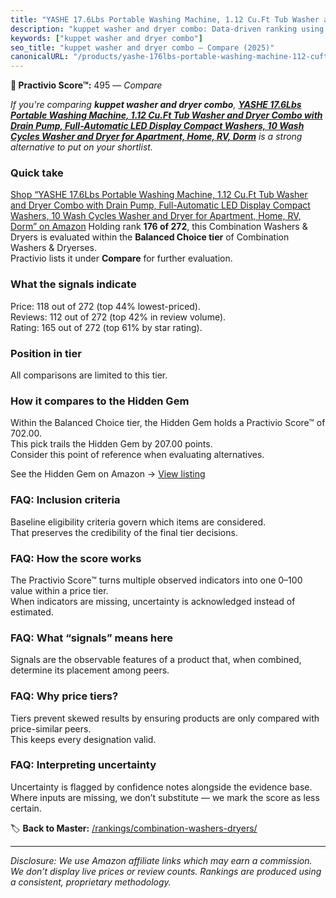 ```yaml
---
title: "YASHE 17.6Lbs Portable Washing Machine, 1.12 Cu.Ft Tub Washer and Dryer Combo with Drain Pump, Full-Automatic LED Display Compact Washers, 10 Wash Cycles Washer and Dryer for Apartment, Home, RV, Dorm"
description: "kuppet washer and dryer combo: Data-driven ranking using the Practivio Score™. Positioned by quality, value, demand, findability, momentum."
keywords: ["kuppet washer and dryer combo"]
seo_title: "kuppet washer and dryer combo — Compare (2025)"
canonicalURL: "/products/yashe-176lbs-portable-washing-machine-112-cuft-tub-washer-and-dryer-combo-with-drain-pump-full-automatic-led-display-compact-washers-10-wash-cycles-washer-and-dryer-for-apartment-home-rv-dorm-B0F1N92RHM/"
---
```


**🛒 Practivio Score™:** 495 — _Compare_


*If you're comparing **kuppet washer and dryer combo**, **[YASHE 17.6Lbs Portable Washing Machine, 1.12 Cu.Ft Tub Washer and Dryer Combo with Drain Pump, Full-Automatic LED Display Compact Washers, 10 Wash Cycles Washer and Dryer for Apartment, Home, RV, Dorm](https://www.amazon.com/dp/B0F1N92RHM?tag=practivio-20)** is a strong alternative to put on your shortlist.*
### Quick take
[Shop “YASHE 17.6Lbs Portable Washing Machine, 1.12 Cu.Ft Tub Washer and Dryer Combo with Drain Pump, Full-Automatic LED Display Compact Washers, 10 Wash Cycles Washer and Dryer for Apartment, Home, RV, Dorm” on Amazon](https://www.amazon.com/dp/B0F1N92RHM?tag=practivio-20)
Holding rank **176 of 272**, this Combination Washers & Dryers is evaluated within the **Balanced Choice tier** of Combination Washers & Dryerses.  
Practivio lists it under **Compare** for further evaluation.

### What the signals indicate
Price: 118 out of 272 (top 44% lowest-priced).  
Reviews: 112 out of 272 (top 42% in review volume).  
Rating: 165 out of 272 (top 61% by star rating).  

### Position in tier
All comparisons are limited to this tier.

### How it compares to the Hidden Gem
Within the Balanced Choice tier, the Hidden Gem holds a Practivio Score™ of 702.00.  
This pick trails the Hidden Gem by 207.00 points.  
Consider this point of reference when evaluating alternatives.  

See the Hidden Gem on Amazon → [View listing](https://www.amazon.com/dp/B0D4282T95?tag=practivio-20)

### FAQ: Inclusion criteria
Baseline eligibility criteria govern which items are considered.  
That preserves the credibility of the final tier decisions.

### FAQ: How the score works
The Practivio Score™ turns multiple observed indicators into one 0–100 value within a price tier.  
When indicators are missing, uncertainty is acknowledged instead of estimated.

### FAQ: What “signals” means here
Signals are the observable features of a product that, when combined, determine its placement among peers.

### FAQ: Why price tiers?
Tiers prevent skewed results by ensuring products are only compared with price-similar peers.  
This keeps every designation valid.

### FAQ: Interpreting uncertainty
Uncertainty is flagged by confidence notes alongside the evidence base.  
Where inputs are missing, we don’t substitute — we mark the score as less certain.

<!-- Missing template for Compare/CompareWithinPriceClass -->


🏷️ **Back to Master:** [/rankings/combination-washers-dryers/](/rankings/combination-washers-dryers/)

---
_Disclosure: We use Amazon affiliate links which may earn a commission. We don’t display live prices or review counts. Rankings are produced using a consistent, proprietary methodology._
